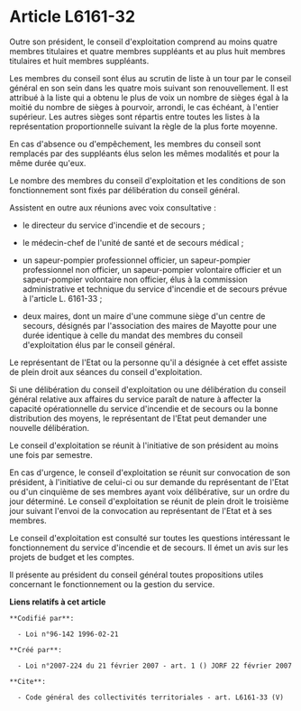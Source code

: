 # Article L6161-32

Outre son président, le conseil d'exploitation comprend au moins quatre membres titulaires et quatre membres suppléants et au
plus huit membres titulaires et huit membres suppléants. 

Les membres du conseil sont élus au scrutin de liste à un tour par le conseil général en son sein dans les quatre mois
suivant son renouvellement. Il est attribué à la liste qui a obtenu le plus de voix un nombre de sièges égal à la moitié du
nombre de sièges à pourvoir, arrondi, le cas échéant, à l'entier supérieur. Les autres sièges sont répartis entre toutes les
listes à la représentation proportionnelle suivant la règle de la plus forte moyenne. 

En cas d'absence ou d'empêchement, les membres du conseil sont remplacés par des suppléants élus selon les mêmes modalités et
pour la même durée qu'eux. 

Le nombre des membres du conseil d'exploitation et les conditions de son fonctionnement sont fixés par délibération du
conseil général. 

Assistent en outre aux réunions avec voix consultative :

- le directeur du service d'incendie et de secours ;

- le médecin-chef de l'unité de santé et de secours médical ;

- un sapeur-pompier professionnel officier, un sapeur-pompier professionnel non officier, un sapeur-pompier volontaire
officier et un sapeur-pompier volontaire non officier, élus à la commission administrative et technique du service d'incendie
et de secours prévue à l'article L. 6161-33 ;

- deux maires, dont un maire d'une commune siège d'un centre de secours, désignés par l'association des maires de Mayotte
pour une durée identique à celle du mandat des membres du conseil d'exploitation élus par le conseil général. 

Le représentant de l'Etat ou la personne qu'il a désignée à cet effet assiste de plein droit aux séances du conseil
d'exploitation. 

Si une délibération du conseil d'exploitation ou une délibération du conseil général relative aux affaires du service paraît
de nature à affecter la capacité opérationnelle du service d'incendie et de secours ou la bonne distribution des moyens, le
représentant de l'Etat peut demander une nouvelle délibération. 

Le conseil d'exploitation se réunit à l'initiative de son président au moins une fois par semestre. 

En cas d'urgence, le conseil d'exploitation se réunit sur convocation de son président, à l'initiative de celui-ci ou sur
demande du représentant de l'Etat ou d'un cinquième de ses membres ayant voix délibérative, sur un ordre du jour déterminé.
Le conseil d'exploitation se réunit de plein droit le troisième jour suivant l'envoi de la convocation au représentant de
l'Etat et à ses membres. 

Le conseil d'exploitation est consulté sur toutes les questions intéressant le fonctionnement du service d'incendie et de
secours. Il émet un avis sur les projets de budget et les comptes. 

Il présente au président du conseil général toutes propositions utiles concernant le fonctionnement ou la gestion du service.

**Liens relatifs à cet article**

	**Codifié par**:

	  - Loi n°96-142 1996-02-21

	**Créé par**:

	  - Loi n°2007-224 du 21 février 2007 - art. 1 () JORF 22 février 2007

	**Cite**:

	  - Code général des collectivités territoriales - art. L6161-33 (V)
